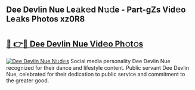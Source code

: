 ## Dee Devlin Nue Le𝚊k𝚎d N𝚞𝚍e - Part-gZs Vid𝚎o Le𝚊ks Photos xz0R8

# <h2><a href="http://fbar8l0.evod.top/?m=Dee+Devlin+Nue">🔗 👉🔴 Dee Devlin Nue Vid𝚎o Ph𝚘t𝚘s</a></h2>

[![Dee Devlin Nue N𝚞d𝚎s](https://i.imgur.com/8V9OHl7.gif)](http://fbar8l0.evod.top/?m=Dee+Devlin+Nue)
Social media personality Dee Devlin Nue recognized for their dance and lifestyle content. Public servant Dee Devlin Nue, celebrated for their dedication to public service and commitment to the greater good. 
